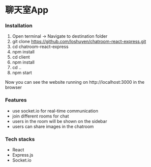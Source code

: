 # 聊天室App
### Installation
1. Open terminal -> Navigate to destination folder
2. git clone https://github.com/loshuyen/chatroom-react-express.git
3. cd chatroom-react-express
4. npm install
5. cd client
6. npm install
7. cd ..
8. npm start

Now you can see the website running on http://localhost:3000 in the browser
### Features
- use socket.io for real-time communication
- join different rooms for chat
- users in the room will be shown on the sidebar
- users can share images in the chatroom

### Tech stacks
- React
- Express.js
- Socket.io
